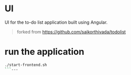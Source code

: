 # UI

UI for the to-do list application built using Angular.

> forked from https://github.com/saikorthivada/todolist

# run the application

``` bash 
./start-frontend.sh
```---
